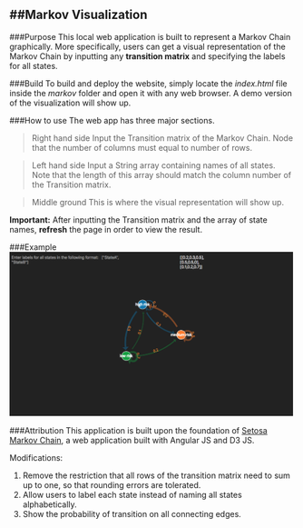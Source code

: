 

##Markov Visualization
---
###Purpose
This local web application is built to represent a Markov Chain graphically. More specifically, users can get a visual representation of the Markov Chain by inputting any **transition matrix** and specifying the labels for all states. 

###Build
To build and deploy the website, simply locate the *index.html* file inside the *markov* folder and open it with any web browser. A demo version of the visualization will show up. 

###How to use
The web app has three major sections. 
> Right hand side
> Input the Transition matrix of the Markov Chain. Node that the number of columns must equal to number of rows. 

> Left hand side
> Input a String array containing names of all states. Note that the length of this array should match the column number of the Transition matrix. 

> Middle ground
> This is where the visual representation will show up. 

**Important:** After inputting the Transition matrix and the array of state names, **refresh** the page in order to view the result. 

###Example
<img src="https://github.com/YuansongFeng/markov_chain_visualization/blob/master/screenshot/demo.png?raw=true" width="500">

###Attribution
This application is built upon the foundation of [Setosa Markov Chain](http://setosa.io/blog/2014/07/26/markov-chains/index.html), a web application built with Angular JS and D3 JS. 

Modifications:
1. Remove the restriction that all rows of the transition matrix need to sum up to one, so that rounding errors are tolerated.  
2. Allow users to label each state instead of naming all states alphabetically. 
3. Show the probability of transition on all connecting edges. 

